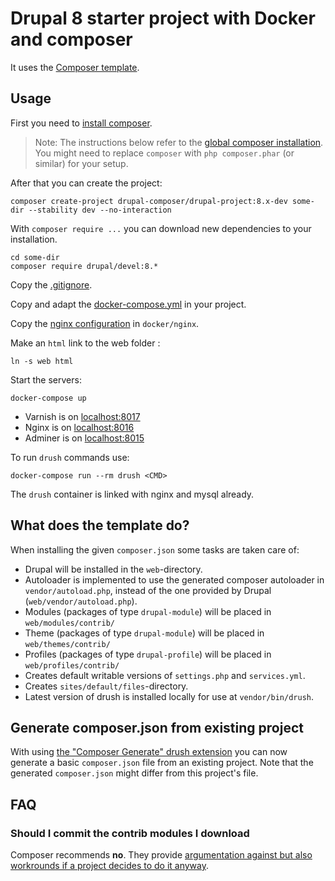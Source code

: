 # Drupal 8 starter project with Docker and composer

It uses the [Composer template](https://github.com/drupal-composer/drupal-project).

## Usage

First you need to [install composer](https://getcomposer.org/doc/00-intro.md#installation-linux-unix-osx).

> Note: The instructions below refer to the [global composer installation](https://getcomposer.org/doc/00-intro.md#globally).
You might need to replace `composer` with `php composer.phar` (or similar) for your setup.

After that you can create the project:

```
composer create-project drupal-composer/drupal-project:8.x-dev some-dir --stability dev --no-interaction
```

With `composer require ...` you can download new dependencies to your installation.

```
cd some-dir
composer require drupal/devel:8.*
```

Copy the [.gitignore](https://github.com/louisbl/drupal8-starter/blob/master/.gitignore).

Copy and adapt the [docker-compose.yml](https://github.com/louisbl/drupal8-starter/blob/master/docker-compose.yml) in your project.

Copy the [nginx configuration](https://github.com/louisbl/drupal8-starter/blob/master/docker/nginx/default.conf) in `docker/nginx`.

Make an `html` link to the web folder :
```
ln -s web html
```

Start the servers:
```
docker-compose up
```

* Varnish is on [localhost:8017](http://localhost:8017)
* Nginx is on [localhost:8016](http://localhost:8016)
* Adminer is on [localhost:8015](http:"//localhost:8015)

To run `drush` commands use:
```
docker-compose run --rm drush <CMD>
```
The `drush` container is linked with nginx and mysql already.

## What does the template do?

When installing the given `composer.json` some tasks are taken care of:

* Drupal will be installed in the `web`-directory.
* Autoloader is implemented to use the generated composer autoloader in `vendor/autoload.php`,
  instead of the one provided by Drupal (`web/vendor/autoload.php`).
* Modules (packages of type `drupal-module`) will be placed in `web/modules/contrib/`
* Theme (packages of type `drupal-module`) will be placed in `web/themes/contrib/`
* Profiles (packages of type `drupal-profile`) will be placed in `web/profiles/contrib/`
* Creates default writable versions of `settings.php` and `services.yml`.
* Creates `sites/default/files`-directory.
* Latest version of drush is installed locally for use at `vendor/bin/drush`.


## Generate composer.json from existing project

With using [the "Composer Generate" drush extension](https://www.drupal.org/project/composer_generate)
you can now generate a basic `composer.json` file from an existing project. Note
that the generated `composer.json` might differ from this project's file.


## FAQ

### Should I commit the contrib modules I download

Composer recommends **no**. They provide [argumentation against but also workrounds if a project decides to do it anyway](https://getcomposer.org/doc/faqs/should-i-commit-the-dependencies-in-my-vendor-directory.md).
